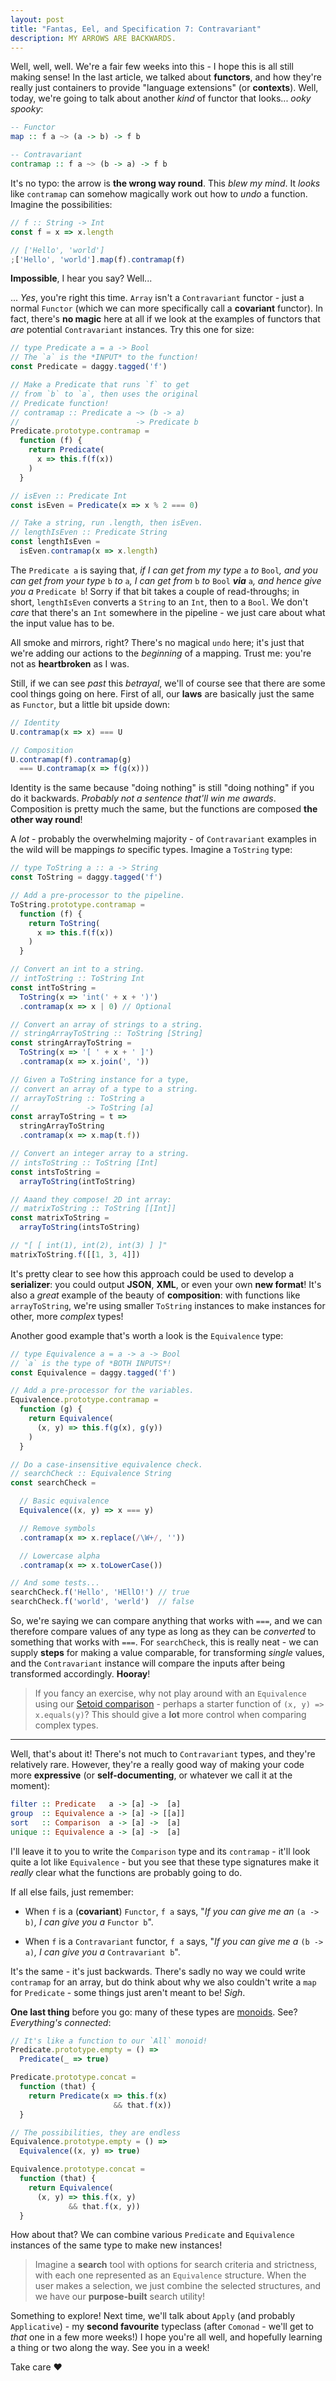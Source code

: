 ```yaml
---
layout: post
title: "Fantas, Eel, and Specification 7: Contravariant"
description: MY ARROWS ARE BACKWARDS.
---
```


Well, well, well. We're a fair few weeks into this - I hope this is all still making sense! In the last article, we talked about **functors**, and how they're really just containers to provide "language extensions" (or **contexts**). Well, today, we're going to talk about another _kind_ of functor that looks... _ooky spooky_:

```haskell
-- Functor
map :: f a ~> (a -> b) -> f b

-- Contravariant
contramap :: f a ~> (b -> a) -> f b
```

It's no typo: the arrow is **the wrong way round**. This _blew my mind_. It _looks_ like `contramap` can somehow magically work out how to _undo_ a function. Imagine the possibilities:

```javascript
// f :: String -> Int
const f = x => x.length

// ['Hello', 'world']
;['Hello', 'world'].map(f).contramap(f)
```

**Impossible**, I hear you say? Well...

... _Yes_, you're right this time. `Array` isn't a `Contravariant` functor - just a normal `Functor` (which we can more specifically call a **covariant** functor). In fact, there's **no magic** here at all if we look at the examples of functors that _are_ potential `Contravariant` instances. Try this one for size:

```javascript
// type Predicate a = a -> Bool
// The `a` is the *INPUT* to the function!
const Predicate = daggy.tagged('f')

// Make a Predicate that runs `f` to get
// from `b` to `a`, then uses the original
// Predicate function!
// contramap :: Predicate a ~> (b -> a)
//                          -> Predicate b
Predicate.prototype.contramap =
  function (f) {
    return Predicate(
      x => this.f(f(x))
    )
  }

// isEven :: Predicate Int
const isEven = Predicate(x => x % 2 === 0)

// Take a string, run .length, then isEven.
// lengthIsEven :: Predicate String
const lengthIsEven =
  isEven.contramap(x => x.length)
```

The `Predicate a` is saying that, _if I can get from my type_ `a` _to_ `Bool`_, and you can get from your type_ `b` _to_ `a`_, I can get from_ `b` _to_ `Bool` _**via**_ `a`_, and hence give you a_ `Predicate b`! Sorry if that bit takes a couple of read-throughs; in short, `lengthIsEven` converts a `String` to an `Int`, then to a `Bool`. We don't _care_ that there's an `Int` somewhere in the pipeline - we just care about what the input value has to be.

All smoke and mirrors, right? There's no magical `undo` here; it's just that we're adding our actions to the _beginning_ of a mapping. Trust me: you're not as **heartbroken** as I was.

Still, if we can see _past_ this _betrayal_, we'll of course see that there are some cool things going on here. First of all, our **laws** are basically just the same as `Functor`, but a little bit upside down:

```javascript
// Identity
U.contramap(x => x) === U

// Composition
U.contramap(f).contramap(g)
  === U.contramap(x => f(g(x)))
```

Identity is the same because "doing nothing" is still "doing nothing" if you do it backwards. _Probably not a sentence that'll win me awards_. Composition is pretty much the same, but the functions are composed **the other way round**!

A _lot_ - probably the overwhelming majority - of `Contravariant` examples in the wild will be mappings _to_ specific types. Imagine a `ToString` type:

```javascript
// type ToString a :: a -> String
const ToString = daggy.tagged('f')

// Add a pre-processor to the pipeline.
ToString.prototype.contramap =
  function (f) {
    return ToString(
      x => this.f(f(x))
    )
  }

// Convert an int to a string.
// intToString :: ToString Int
const intToString =
  ToString(x => 'int(' + x + ')')
  .contramap(x => x | 0) // Optional

// Convert an array of strings to a string.
// stringArrayToString :: ToString [String]
const stringArrayToString =
  ToString(x => '[ ' + x + ' ]')
  .contramap(x => x.join(', '))

// Given a ToString instance for a type,
// convert an array of a type to a string.
// arrayToString :: ToString a
//               -> ToString [a]
const arrayToString = t =>
  stringArrayToString
  .contramap(x => x.map(t.f))

// Convert an integer array to a string.
// intsToString :: ToString [Int]
const intsToString =
  arrayToString(intToString)

// Aaand they compose! 2D int array:
// matrixToString :: ToString [[Int]]
const matrixToString =
  arrayToString(intsToString)

// "[ [ int(1), int(2), int(3) ] ]"
matrixToString.f([[1, 3, 4]])
```

It's pretty clear to see how this approach could be used to develop a **serializer**: you could output **JSON**, **XML**, or even your own **new format**! It's also a _great_ example of the beauty of **composition**: with functions like `arrayToString`, we're using smaller `ToString` instances to make instances for other, more _complex_ types!

Another good example that's worth a look is the `Equivalence` type:

```javascript
// type Equivalence a = a -> a -> Bool
// `a` is the type of *BOTH INPUTS*!
const Equivalence = daggy.tagged('f')

// Add a pre-processor for the variables.
Equivalence.prototype.contramap =
  function (g) {
    return Equivalence(
      (x, y) => this.f(g(x), g(y))
    )
  }

// Do a case-insensitive equivalence check.
// searchCheck :: Equivalence String
const searchCheck =

  // Basic equivalence
  Equivalence((x, y) => x === y)

  // Remove symbols
  .contramap(x => x.replace(/\W+/, ''))

  // Lowercase alpha
  .contramap(x => x.toLowerCase())

// And some tests...
searchCheck.f('Hello', 'HEllO!') // true
searchCheck.f('world', 'werld')  // false
```

So, we're saying we can compare anything that works with `===`, and we can therefore compare values of any type as long as they can be _converted_ to something that works with `===`. For `searchCheck`, this is really neat - we can supply **steps** for making a value comparable,  for transforming _single_ values, and the `Contravariant` instance will compare the inputs after being transformed accordingly. **Hooray**!

> If you fancy an exercise, why not play around with an `Equivalence` using our [Setoid comparison](/2017/03/09/fantas-eel-and-specification-3/) - perhaps a starter function of `(x, y) => x.equals(y)`? This should give a **lot** more control when comparing complex types.

---

Well, that's about it! There's not much to `Contravariant` types, and they're relatively rare. However, they're a really good way of making your code more **expressive** (or **self-documenting**, or whatever we call it at the moment):

```haskell
filter :: Predicate   a -> [a] ->  [a]
group  :: Equivalence a -> [a] -> [[a]]
sort   :: Comparison  a -> [a] ->  [a]
unique :: Equivalence a -> [a] ->  [a]
```

I'll leave it to you to write the `Comparison` type and its `contramap` - it'll look quite a lot like `Equivalence` - but you see that these type signatures make it _really_ clear what the functions are probably going to do.

If all else fails, just remember:

- When `f` is a (**covariant**) `Functor`, `f a` says, "_If you can give me an_ `(a -> b)`_, I can give you a_ `Functor b`".

- When `f` is a `Contravariant` functor, `f a` says, "_If you can give me a_ `(b -> a)`_, I can give you a_ `Contravariant b`".

It's the same - it's just backwards. There's sadly no way we could write `contramap` for an array, but do think about why we also couldn't write a `map` for `Predicate` - some things just aren't meant to be! _Sigh_.

**One last thing** before you go: many of these types are [monoids](/2017/03/21/fantas-eel-and-specification-5/). See? _Everything's connected_:

```javascript
// It's like a function to our `All` monoid!
Predicate.prototype.empty = () =>
  Predicate(_ => true)

Predicate.prototype.concat =
  function (that) {
    return Predicate(x => this.f(x)
                       && that.f(x))
  }

// The possibilities, they are endless
Equivalence.prototype.empty = () =>
  Equivalence((x, y) => true)

Equivalence.prototype.concat =
  function (that) {
    return Equivalence(
      (x, y) => this.f(x, y)
             && that.f(x, y))
  }
```

How about that? We can combine various `Predicate` and `Equivalence` instances of the same type to make new instances!

> Imagine a **search** tool with options for search criteria and strictness, with each one represented as an `Equivalence` structure. When the user makes a selection, we just combine the selected structures, and we have our **purpose-built** search utility!

Something to explore! Next time, we'll talk about `Apply` (and probably `Applicative`) - my **second favourite** typeclass (after `Comonad` - we'll get to _that_ one in a few more weeks!) I hope you're all well, and hopefully learning a thing or two along the way. See you in a week!

Take care &hearts;

